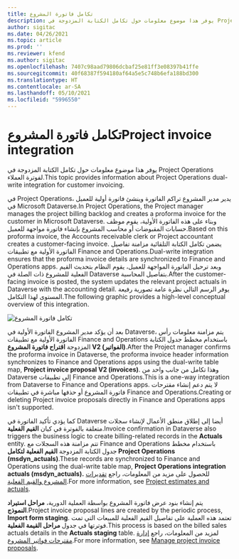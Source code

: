 ```yaml
---
title: تكامل فاتورة المشروع
description: يوفر هذا موضوع معلومات حول تكامل الكتابة المزدوجة في Project Operations لفوترة العملاء.
author: sigitac
ms.date: 04/26/2021
ms.topic: article
ms.prod: ''
ms.reviewer: kfend
ms.author: sigitac
ms.openlocfilehash: 7407c98aad79806dcbaf25e81ff3e08397b41ffe
ms.sourcegitcommit: 40f68387f594180af64a5e5c748b6efa188bd300
ms.translationtype: HT
ms.contentlocale: ar-SA
ms.lasthandoff: 05/10/2021
ms.locfileid: "5996550"
---
```

# <a name="project-invoice-integration"></a><span data-ttu-id="a4e34-103">تكامل فاتورة المشروع</span><span class="sxs-lookup"><span data-stu-id="a4e34-103">Project invoice integration</span></span>

<span data-ttu-id="a4e34-104">يوفر هذا موضوع معلومات حول تكامل الكتابة المزدوجة في Project Operations لفوترة العملاء.</span><span class="sxs-lookup"><span data-stu-id="a4e34-104">This topic provides information about Project Operations dual-write integration for customer invoicing.</span></span>

<span data-ttu-id="a4e34-105">في Project Operations، يدير مدير المشروع تراكم الفاتورة وينشئ فاتورة أولية للعميل في Microsoft Dataverse.</span><span class="sxs-lookup"><span data-stu-id="a4e34-105">In Project Operations, the Project manager manages the project billing backlog and creates a proforma invoice for the customer in Microsoft Dataverse.</span></span> <span data-ttu-id="a4e34-106">وبناء على هذه الفاتورة الأولية، يقوم موظف حسابات المقبوضات أو محاسب المشروع بإنشاء فاتورة مواجهة للعميل.</span><span class="sxs-lookup"><span data-stu-id="a4e34-106">Based on this proforma invoice, the Accounts receivable clerk or Project accountant creates a customer-facing invoice.</span></span> <span data-ttu-id="a4e34-107">يضمن تكامل الكتابة التلقائية مزامنة تفاصيل الفاتورة الأولية مع تطبيقات Finance and Operations.</span><span class="sxs-lookup"><span data-stu-id="a4e34-107">Dual-write integration ensures that the proforma invoice details are synchronized to Finance and Operations apps.</span></span> <span data-ttu-id="a4e34-108">وبعد ترحيل الفاتورة المواجهة للعميل، يقوم النظام بتحديث القيم الفعلية للمشروع ذات الصلة في Dataverse بتفاصيل المحاسبة.</span><span class="sxs-lookup"><span data-stu-id="a4e34-108">After the customer-facing invoice is posted, the system updates the relevant project actuals in Dataverse with the accounting detail.</span></span> <span data-ttu-id="a4e34-109">يوفر الرسم التالي نظرة عامة تصورية رفيعة المستوى لهذا التكامل.</span><span class="sxs-lookup"><span data-stu-id="a4e34-109">The following graphic provides a high-level conceptual overview of this integration.</span></span>

   ![تكامل فاتورة المشروع](./media/DW5Invoicing.png)

<span data-ttu-id="a4e34-111">بعد أن يؤكد مدير المشروع الفاتورة الأولية في Dataverse، يتم مزامنة معلومات رأس الفاتورة الأولية مع تطبيقات Finance and Operations باستخدام مخطط جدول الكتابة المزدوجة **اقتراح فاتورة المشروع V2 (الفواتير)**.</span><span class="sxs-lookup"><span data-stu-id="a4e34-111">After the Project manager confirms the proforma invoice in Dataverse, the proforma invoice header information synchronizes to Finance and Operations apps using the dual-write table map, **Project invoice proposal V2 (invoices)**.</span></span> <span data-ttu-id="a4e34-112">وهذا تكامل من جانب واحد من Dataverse إلى تطبيقات Finance and Operations.</span><span class="sxs-lookup"><span data-stu-id="a4e34-112">This is a one-way integration from Dataverse to Finance and Operations apps.</span></span> <span data-ttu-id="a4e34-113">لا يتم دعم إنشاء مقترحات فاتورة المشروع أو حذفها مباشرة في تطبيقات Finance and Operations.</span><span class="sxs-lookup"><span data-stu-id="a4e34-113">Creating or deleting Project invoice proposals directly in Finance and Operations apps isn't supported.</span></span>

<span data-ttu-id="a4e34-114">كما يؤدي تأكيد الفاتورة في Dataverse أيضا إلى إطلاق منطق الأعمال لإنشاء سجلات متعلقة بالفوترة في كيان **القيم الفعلية**.</span><span class="sxs-lookup"><span data-stu-id="a4e34-114">Invoice confirmation in Dataverse also triggers the business logic to create billing-related records in the **Actuals** entity.</span></span> <span data-ttu-id="a4e34-115">تتم مزامنة هذه السجلات مع Finance and Operations باستخدام مخطط جدول الكتابة المزدوجة **القيم الفعلية لتكامل Project Operations (msdyn\_actuals)**.</span><span class="sxs-lookup"><span data-stu-id="a4e34-115">These records are synchronized to Finance and Operations using the dual-write table map, **Project Operations integration actuals (msdyn\_actuals).**</span></span> <span data-ttu-id="a4e34-116">للحصول على مزيد من المعلومات، راجع [تقديرات المشروع والقيم الفعلية](resource-dual-write-estimates-actuals.md).</span><span class="sxs-lookup"><span data-stu-id="a4e34-116">For more information, see [Project estimates and actuals](resource-dual-write-estimates-actuals.md).</span></span> 

<span data-ttu-id="a4e34-117">يتم إنشاء بنود عرض فاتورة المشروع بواسطة العملية الدورية، **مراحل استيراد النموذج**.</span><span class="sxs-lookup"><span data-stu-id="a4e34-117">Project invoice proposal lines are created by the periodic process, **Import form staging**.</span></span> <span data-ttu-id="a4e34-118">تعتمد هذه العملية على تفاصيل القيم الفعلية للمبيعات التي تمت فوترتها في جدول **مراحل القيمة الفعلية**.</span><span class="sxs-lookup"><span data-stu-id="a4e34-118">This process is based on the billed sales actuals details in the **Actuals staging** table.</span></span> <span data-ttu-id="a4e34-119">لمزيد من المعلومات، راجع [إدارة مقترحات فواتير المشروع](../invoicing/format-update-project-invoice-proposals.md#create-project-invoice-proposals).</span><span class="sxs-lookup"><span data-stu-id="a4e34-119">For more information, see [Manage project invoice proposals](../invoicing/format-update-project-invoice-proposals.md#create-project-invoice-proposals).</span></span> 
